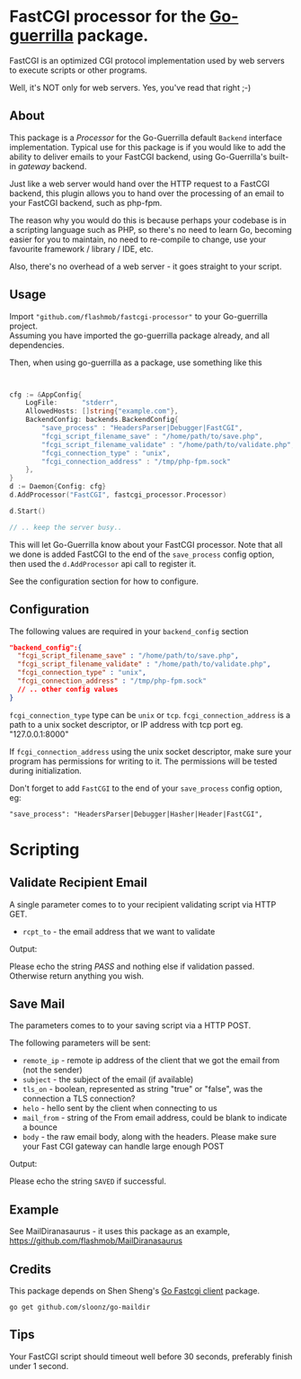 # FastCGI processor for the [Go-guerrilla](https://github.com/flashmob/go-guerrilla) package.

FastCGI is an optimized CGI protocol implementation used by web servers to execute scripts or other programs.

Well, it's NOT only for web servers. Yes, you've read that right ;-) 


## About

This package is a _Processor_ for the Go-Guerrilla default `Backend` interface implementation. Typical use for this
package is if you would like to add the ability to deliver emails to your FastCGI backend, using Go-Guerrilla's 
built-in _gateway_ backend. 

Just like a web server would hand over the HTTP request to a FastCGI backend, this plugin
allows you to hand over the processing of an email to your FastCGI backend, such as php-fpm.

The reason why you would do this is because perhaps your codebase is in a scripting language such as PHP,
so there's no need to learn Go, becoming easier for you to maintain, no need to re-compile to change, use your favourite 
framework / library / IDE, etc.

Also, there's no overhead of a web server - it goes straight to your script.


## Usage

Import `"github.com/flashmob/fastcgi-processor"` to your Go-guerrilla project.  
Assuming you have imported the go-guerrilla package already, and all dependencies.

Then, when using go-guerrilla as a package, use something like this

```go


cfg := &AppConfig{
    LogFile:      "stderr",
    AllowedHosts: []string{"example.com"},
    BackendConfig: backends.BackendConfig{
        "save_process" : "HeadersParser|Debugger|FastCGI",
        "fcgi_script_filename_save" : "/home/path/to/save.php",
        "fcgi_script_filename_validate" : "/home/path/to/validate.php",
        "fcgi_connection_type" : "unix",
        "fcgi_connection_address" : "/tmp/php-fpm.sock"
    },
}
d := Daemon{Config: cfg}
d.AddProcessor("FastCGI", fastcgi_processor.Processor)

d.Start()

// .. keep the server busy..

```


This will let Go-Guerrilla know about your FastCGI processor. Note that all we done is
added FastCGI to the end of the `save_process` config option, then used the `d.AddProcessor` api
 call to register it.

See the configuration section for how to configure. 

## Configuration

The following values are required in your `backend_config` section

```json
"backend_config":{
  "fcgi_script_filename_save" : "/home/path/to/save.php",
  "fcgi_script_filename_validate" : "/home/path/to/validate.php",
  "fcgi_connection_type" : "unix",
  "fcgi_connection_address" : "/tmp/php-fpm.sock"
  // .. other config values
}           


```

`fcgi_connection_type` type can be `unix` or `tcp`. 
`fcgi_connection_address` is a path to a unix socket descriptor, or IP address with tcp port eg. "127.0.0.1:8000"

If `fcgi_connection_address` using the unix socket descriptor, make sure your program has 
permissions for writing to it. The permissions will be tested during initialization.

Don't forget to add `FastCGI` to the end of your `save_process` config option, eg:

`"save_process": "HeadersParser|Debugger|Hasher|Header|FastCGI",`


# Scripting

## Validate Recipient Email

A single parameter comes to to your recipient validating script via HTTP GET.

* `rcpt_to` - the email address that we want to validate

Output:

Please echo the string *PASS* and nothing else if validation passed.
Otherwise return anything you wish.

## Save Mail

The parameters comes to to your saving script via a HTTP POST.

The following parameters will be sent:

- `remote_ip` - remote ip address of the client that we got the email from (not the sender)
- `subject` - the subject of the email (if available)
- `tls_on` - boolean, represented as string "true" or "false", was the connection a TLS connection?
- `helo` - hello sent by the client when connecting to us
- `mail_from` - string of the From email address, could be blank to indicate a bounce
- `body` - the raw email body, along with the headers. Please make sure your Fast CGI gateway can handle large enough POST

Output: 

Please echo the string `SAVED` if successful.

## Example

See MailDiranasaurus - it uses this package as an example, https://github.com/flashmob/MailDiranasaurus

## Credits

This package depends on Shen Sheng's [Go Fastcgi client](https://github.com/tomasen/fcgi_client) package.

`go get github.com/sloonz/go-maildir`

## Tips

Your FastCGI script should timeout well before 30 seconds, preferably finish under 1 second.


 
